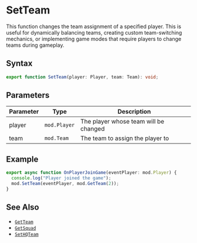 # SetTeam

This function changes the team assignment of a specified player. This is useful for dynamically balancing teams, creating custom team-switching mechanics, or implementing game modes that require players to change teams during gameplay.

## Syntax

```typescript
export function SetTeam(player: Player, team: Team): void;
```

## Parameters

| Parameter | Type         | Description                           |
| --------- | ------------ | ------------------------------------- |
| player    | `mod.Player` | The player whose team will be changed |
| team      | `mod.Team`   | The team to assign the player to      |

## Example

```typescript
export async function OnPlayerJoinGame(eventPlayer: mod.Player) {
  console.log("Player joined the game");
  mod.SetTeam(eventPlayer, mod.GetTeam(2));
}
```

## See Also

- [`GetTeam`](GetTeam.md)
- [`GetSquad`](GetSquad.md)
- [`SetHQTeam`](SetHQTeam.md)
